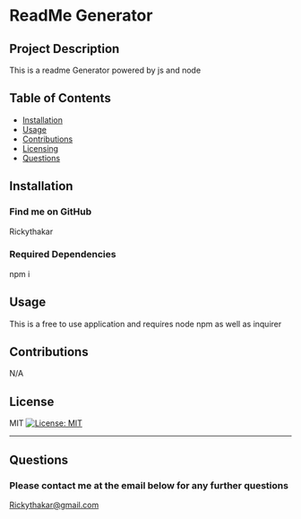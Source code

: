 # ReadMe Generator

  ## Project Description
  This is a readme Generator powered by js and node
  ## Table of Contents
  * [Installation](#installation)
  * [Usage](#usage)
  * [Contributions](#contributions) 
  * [Licensing](#licensing)
  * [Questions](#questions)
  
  ## Installation
  ### Find me on GitHub
  Rickythakar


  ### Required Dependencies
  npm i

  ## Usage
  This is a free to use application and requires node npm as well as inquirer

  ## Contributions
  N/A

  ## License
  MIT
  [![License: MIT](https://img.shields.io/badge/License-MIT-yellow.svg)](https://opensource.org/licenses/MIT)

  ---
  ## Questions
  ### Please contact me at the email below for any further questions
  Rickythakar@gmail.com

